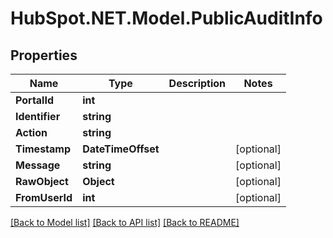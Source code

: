 # HubSpot.NET.Model.PublicAuditInfo

## Properties

Name | Type | Description | Notes
------------ | ------------- | ------------- | -------------
**PortalId** | **int** |  | 
**Identifier** | **string** |  | 
**Action** | **string** |  | 
**Timestamp** | **DateTimeOffset** |  | [optional] 
**Message** | **string** |  | [optional] 
**RawObject** | **Object** |  | [optional] 
**FromUserId** | **int** |  | [optional] 

[[Back to Model list]](../README.md#documentation-for-models) [[Back to API list]](../README.md#documentation-for-api-endpoints) [[Back to README]](../README.md)

